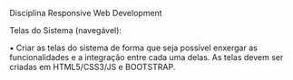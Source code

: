 Disciplina Responsive Web Development

Telas do Sistema (navegável):

▪   Criar as telas do sistema de forma que seja possível enxergar as funcionalidades e a integração entre cada uma delas. As telas devem ser criadas em HTML5/CSS3/JS e BOOTSTRAP.

